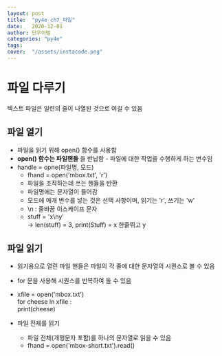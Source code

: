 ```yaml
---
layout: post
title:  "py4e_ch7_파일"
date:   2020-12-01 
author: 단우아범
categories: "py4e"
tags:	
cover:  "/assets/instacode.png"
---
```


# 파일 다루기
 텍스트 파일은 일련의 줄이 나열된 것으로 여길 수 있음

## 파일 열기
  - 파일을 읽기 위해 open() 함수를 사용함
  - __open() 함수는 파일핸들__ 을 반납함 - 파일에 대한 작업을 수행하게 하는 변수임
  - handle = opne(파일명, 모드)
    - fhand = open('mbox.txt', 'r')
    - 파일을 조작하는데 쓰는 핸들을 반환
    - 파일명에는 문자열이 들어감
    - 모드에 매개 변수를 넣는 것은 선택 사항이며, 읽기는 'r', 쓰기는 'w'
    - \n : 줄바꿈 이스케이프 문자
    - stuff = 'x\ny'  
    → len(stuff) = 3, print(Stuff) = x 한줄뛰고 y  
  
## 파일 읽기
  - 읽기용으로 열린 파일 핸들은 파일의 각 줄에 대한 문자열의 시퀀스로 볼 수 있음
  - for 문을 사용해 시퀀스를 반복하여 돌 수 있음  
  - xfile = open('mbox.txt')  
  for cheese in xfile :  
    print(cheese)
  
  - 파일 전체를 읽기
    - 파일 전체(개행문자 포함)를 하나의 문자열로 읽을 수 있음
    - fhand = open('mbox-short.txt').read()
    
    
 
